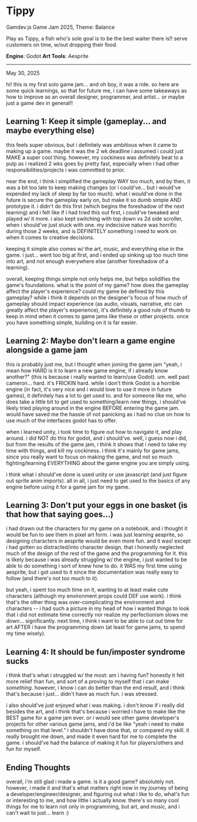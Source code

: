 # Tippy
Gamdev.js Game Jam 2025, Theme: Balance

Play as Tippy, a fish who's sole goal is to be the best waiter there is!! serve customers on time, w/out dropping their food.

**Engine**: Godot
**Art Tools**: Aesprite

---

May 30, 2025

hi! this is my first solo game jam... and oh boy, it was a ride. so here are some quick learnings, so that for future me, i can have some takeaways as how to improve as an overall designer, programmer, and artist... or maybe just a game dev in general!!

## Learning 1: Keep it simple (gameplay... and maybe everything else)
this feels super obvious, but i definitely was ambitious when it came to making up a game. maybe it was the 2 wk deadline i assumed i could just MAKE a super cool thing. however, my cockiness was definitely beat to a pulp as i realized 2 wks goes by pretty fast, especially when i had other responsibilities/projects i was committed to prior.

near the end, i think i simplified the gameplay WAY too much, and by then, it was a bit too late to keep making changes (or i could've... but i would've expended my lack of sleep by far too much). what i would've done in the future is secure the gameplay early on, but make it so dumb simple AND prototype it. i didn't do this first (which begins the foreshadow of the next learning) and i felt like if i had tried this out first, i could've tweaked and played w/ it more. i also kept switching with top down vs 2d side scroller, when i should've just stuck with one. my indecisive nature was horrific during those 2 weeks, and is DEFINITELY something i need to work on when it comes to creative decisions.

keeping it simple also comes w/ the art, music, and everything else in the game. i just... went too big at first, and i ended up sinking up too much time into art, and not enough everywhere else (another foreshadow of a learning).

overall, keeping things simple not only helps me, but helps solidifies the game's foundations. what is the point of my game? how does the gameplay affect the player's experience? could my game be defined by this gameplay? while i think it depends on the designer's focus of how much of gameplay should impact experience (as audio, visuals, narrative, etc can greatly affect the player's experience), it's definitely a good rule of thumb to keep in mind when it comes to game jams like these or other projects. once you have something simple, building on it is far easier.

## Learning 2: Maybe don't learn a game engine alongside a game jam
this is probably just me, but i thought when joining the game jam "yeah, i mean how HARD is it to learn a new game engine, if i already know another?" (this is because i really wanted to learn/use Godot). um. well past cameron... hard. it's FRICKIN hard. while i don't think Godot is a horrible engine (in fact, it's very nice and i would love to use it more in future games), it definitely has a lot to get used to. and for someone like me, who does take a little bit to get used to something/learn new things, i should've likely tried playing around in the engine BEFORE entering the game jam. would have saved me the hassle of not panicking as i had no clue on how to use much of the interfaces godot has to offer.

when i learned unity, i took time to figure out how to navigate it, and play around. i did NOT do this for godot, and i should've. well, i guess now i did, but from the results of the game jam, i think it shows that i need to take my time with things, and kill my cockiness. i think it's mainly for  game jams, since you really want to focus on making the game, and not so much fighting/learning EVERYTHING about the game engine you are simply using.

i think what i should've done is used unity or use javascript (and just figure out sprite anim imports). all in all, i just need to get used to the basics of any engine before using it for a game jam for my game.

## Learning 3: Don't put your eggs in one basket (is that how that saying goes...)
i had drawn out the characters for my game on a notebook, and i thought it would be fun to see them in pixel art form. i was just learning aesprite, so designing characters in aesprite would be even more fun. and it was! except i had gotten so distracted/into character design, that i honestly neglected much of the design of the rest of the game and the programming for it. this is likely because i was already struggling w/ the engine, i just wanted to be able to do something i sort of knew how to do. it WAS my first time using aesprite, but i got used to it since the documentation was really easy to follow (and there's not too much to it). 

but yeah, i spent too much time on it, wanting to at least make cute characters (although my environment props could DEF use work). i think that's the other thing was over-complicating the environment and characters -- i had such a picture in my head of how i wanted things to look that i did not estimate time correctly nor realize my perfectionism slows me down... significantly. next time, i think i want to be able to cut out time for art AFTER i have the programming down (at least for game jams, to spend my time wisely).

## Learning 4: It should be fun/imposter syndrome sucks 
i think that's what i struggled w/ the most: am i having fun? honestly it felt more relief than fun, and sort of a proving to myself that i can make *something*. however, i know i can do better than the end result, and i think that's because i just... didn't have as much fun. i was stressed.

i also should've just enjoyed what i was making. i don't know if i really did besides the art, and i think that's because i worried i have to make like the BEST game for a game jam ever. or i would see other game developer's projects for other various game jams, and i'd be like "yeah i need to make something on that level." i shouldn't have done that, or compared my skill. it really brought me down, and made it even hard for me to complete the game. i should've had the balance of making it fun for players/others and fun for myself.

## Ending Thoughts
overall, i'm still glad i made a game. is it a good game? absolutely not. however, i made it and that's what matters right now in my journey of being a developer/engineer/designer, and figuring out what i like to do, what's fun or interesting to me, and how little i actually know. there's so many cool things for me to learn not only in programming, but art, and music, and i can't wait to just... learn :)

